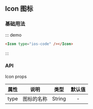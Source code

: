 ## Icon 图标

### 基础用法

::: demo

```html
<Icon type="ios-code" /></Icon>
```

:::

### API

Icon props

| 属性 |    说明    |  类型  | 默认值 |
| :--: | :--------: | :----: | :----: |
| type | 图标的名称 | String |   -    |
